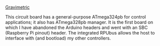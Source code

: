 [Gravimetric]

This circuit board has a general-purpose ATmega324pb for control applications; it also has ATmega328pb manager. It is the first board on which I have abandoned the Arduino headers and went with an SBC (Raspberry Pi pinout) header. The integrated RPUbus allows the host to interface with (and bootload) my other controllers.

[Gravimetric]: https://github.com/epccs/Gravimetric/
